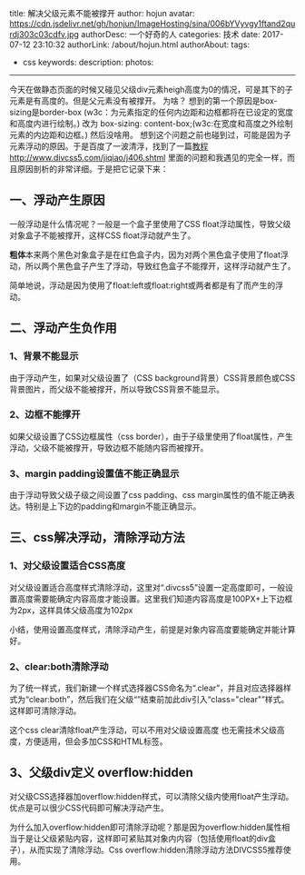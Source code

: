 title: 解决父级元素不能被撑开
author: hojun
avatar: https://cdn.jsdelivr.net/gh/honjun/ImageHosting/sina/006bYVyvgy1ftand2qurdj303c03cdfv.jpg
authorDesc: 一个好奇的人
categories: 技术
date: 2017-07-12 23:10:32
authorLink: /about/hojun.html
authorAbout:
tags:
 - css
keywords:
description:
photos:
---
今天在做静态页面的时候又碰见父级div元素heigh高度为0的情况，可是其下的子元素是有高度的。但是父元素没有被撑开。
为啥？
想到的第一个原因是box-sizing是border-box (w3c：为元素指定的任何内边距和边框都将在已设定的宽度和高度内进行绘制。)
改为 box-sizing: content-box;(w3c:在宽度和高度之外绘制元素的内边距和边框。)
然后没啥用。
想到这个问题之前也碰到过，可能是因为子元素浮动的原因。于是百度了一波清浮，找到了一篇[教程](http://www.divcss5.com/jiqiao/j406.shtml)http://www.divcss5.com/jiqiao/j406.shtml
里面的问题和我遇见的完全一样，而且原因剖析的非常详细。于是把它记录下来：
    
## **一、浮动产生原因**

一般浮动是什么情况呢？一般是一个盒子里使用了CSS float浮动属性，导致父级对象盒子不能被撑开，这样CSS float浮动就产生了。

**粗体**本来两个黑色对象盒子是在红色盒子内，因为对两个黑色盒子使用了float浮动，所以两个黑色盒子产生了浮动，导致红色盒子不能撑开，这样浮动就产生了。

简单地说，浮动是因为使用了float:left或float:right或两者都是有了而产生的浮动。

## **二、浮动产生负作用**

### **1、背景不能显示**
由于浮动产生，如果对父级设置了（CSS background背景）CSS背景颜色或CSS背景图片，而父级不能被撑开，所以导致CSS背景不能显示。
### **2、边框不能撑开**
如果父级设置了CSS边框属性（css border），由于子级里使用了float属性，产生浮动，父级不能被撑开，导致边框不能随内容而被撑开。
### **3、margin padding设置值不能正确显示**
由于浮动导致父级子级之间设置了css padding、css margin属性的值不能正确表达。特别是上下边的padding和margin不能正确显示。

## **三、css解决浮动，清除浮动方法**

### **1、对父级设置适合CSS高度**
对父级设置适合高度样式清除浮动，这里对“.divcss5”设置一定高度即可，一般设置高度需要能确定内容高度才能设置。这里我们知道内容高度是100PX+上下边框为2px，这样具体父级高度为102px

小结，使用设置高度样式，清除浮动产生，前提是对象内容高度要能确定并能计算好。
### **2、clear:both清除浮动**
为了统一样式，我们新建一个样式选择器CSS命名为“.clear”，并且对应选择器样式为“clear:both”，然后我们在父级“</div>”结束前加此div引入“class="clear"”样式。这样即可清除浮动。

这个css clear清除float产生浮动，可以不用对父级设置高度 也无需技术父级高度，方便适用，但会多加CSS和HTML标签。
## **3、父级div定义 overflow:hidden**
对父级CSS选择器加overflow:hidden样式，可以清除父级内使用float产生浮动。优点是可以很少CSS代码即可解决浮动产生。

为什么加入overflow:hidden即可清除浮动呢？那是因为overflow:hidden属性相当于是让父级紧贴内容，这样即可紧贴其对象内内容（包括使用float的div盒子），从而实现了清除浮动。Css overflow:hidden清除浮动方法DIVCSS5推荐使用。
